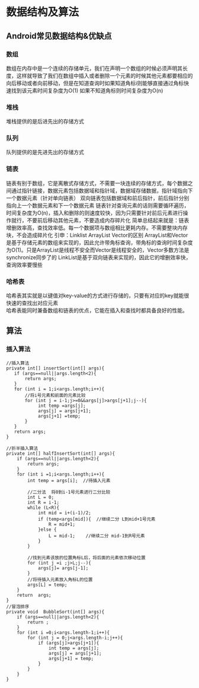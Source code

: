 # 数据结构及算法
## Android常见数据结构&优缺点
### 数组
数组在内存中是一个连续的存储单元，我们在声明一个数组的时候必须声明其长度，这样就导致了我们在数组中插入或者删除一个元素的时候其他元素都要相应的向后移动或者向前移动，但是在知道查询时如果知道角标i则能够直接通过角标快速找到该元素时间复杂度为O(1) 如果不知道角标则时间复杂度为O(n)
### 堆栈
堆栈提供的是后进先出的存储方式
### 队列
队列提供的是先进先出的存储方式
### 链表
链表有别于数组，它是离散式存储方式，不需要一块连续的存储方式，每个数据之间通过指针链接，数据元素包括数据域和指针域，数据域存储数据，指针域指向下一个数据元素（针对单向链表）
双向链表包括数据域和前后指针，前后指针分别指向上一个数据元素和下一个数据元素
链表针对查询元素的话则需要循环遍历，时间复杂度为O(n)，插入和删除的则速度较快，因为只需要针对前后元素进行操作就行，不要前后移动其他元素，不要造成内存碎片化
简单总结起来就是：链表增删效率高，查找效率低。每一个数据项与数组相比更耗内存。不需要整块内存块，不会造成碎片化
引申：Linklist ArrayList Vector的区别
ArrayList和Vector是基于存储元素的数组来实现的，因此允许带角标查询，带角标的查询时间复杂度为O(1)。只是ArrayList是线程不安全而Vector是线程安全的，Vector多数方法是synchronize同步了的
LinkList是基于双向链表来实现的，因此它的增删效率快，查询效率要慢些
### 哈希表
哈希表其实就是以键值对key-value的方式进行存储的，只要有对应的key就能很快速的查找出对应元素  
哈希表能同时兼备数组和链表的优点，它能在插入和查找时都具备良好的性能。

## 算法
### 插入算法
    //插入算法
    private int[] insertSort(int[] args){
       if (args==null||args.length<2){
           return args;
       }
       for (int i = 1;i<args.length;i++){
           //将i号元素和前面的元素比较
           for (int j = i-1;j>=0&&args[j]>args[j+1];j--){
                int temp =args[j];
                args[j] = args[j+1];
                args[j+1] =temp;
           }
       }
       return args;
    }
   
    //折半插入算法
    private int[] halfInsertSort(int[] args){
        if (args==null||args.length<2){
            return args;
        }
        for (int i =1;i<args.length;i++){
            int temp = args[i];  //待插入元素
            
            //二分法  将0到i-1号元素进行二分比较
            int L = 0;
            int R = i-1;
            while (L<R){
                int mid = i+(i-1)/2;
                if (temp<args[mid]){  //继续二分 L到mid+1号元素
                    R = mid+1;
                }else {
                    L = mid-1;    //继续二分 mid-1到R号元素
                }
            }
            
            //找到元素该放的位置角标L后，将后面的元素依次移动位置
            for (int j =i ;j>L;j--){
                args[j]= args[j-1];
            }
            //将待插入元素放入角标L的位置
            args[L] = temp;
        }
        return  args;
    }
    //冒泡排序
    private void  BubbleSort(int[] args){
        if (args==null||args.length<2){
            return ;
        }
        for (int i =0;i<args.length-1;i++){
            for (int j = 0;j<args.length-i;j++){
                if (args[j]>args[j+1]){
                    int temp = args[j];
                    args[j] = args[j+1];
                    args[j+1] = temp;
                }
            }
        }
    }
